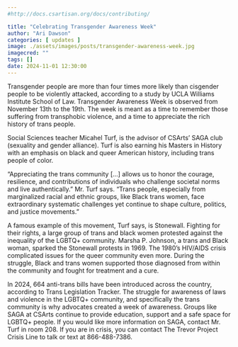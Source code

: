 ```yaml
---
#http://docs.csartisan.org/docs/contributing/

title: "Celebrating Transgender Awareness Week"
author: "Ari Dawson"
categories: [ updates ]
image: ./assets/images/posts/transgender-awareness-week.jpg
imagecred: ""
tags: []
date: 2024-11-01 12:30:00
---
```

Transgender people are more than four times more likely than cisgender people to be violently attacked, according to a study by UCLA Williams Institute School of Law. Transgender Awareness Week is observed from November 13th to the 19th. The week is meant as a time to remember those suffering from transphobic violence, and a time to appreciate the rich history of trans people.

Social Sciences teacher Micahel Turf, is the advisor of CSArts’ SAGA club (sexuality and gender alliance). Turf is also earning his Masters in History with an emphasis on black and queer American history, including trans people of color.  

“Appreciating the trans community [...] allows us to honor the courage, resilience, and contributions of individuals who challenge societal norms and live authentically.” Mr. Turf says. “Trans people, especially from marginalized racial and ethnic groups, like Black trans women, face extraordinary systematic challenges yet continue to shape culture, politics, and justice movements.”
	
A famous example of this movement, Turf says, is Stonewall. Fighting for their rights, a large group of trans and black women protested against the inequality of the LGBTQ+ community. Marsha P. Johnson, a trans and Black woman, sparked the Stonewall protests in 1969. The 1980’s  HIV/AIDS crisis complicated issues for the queer community even more. During the struggle, Black and trans women supported those diagnosed from within the community and fought for treatment and a cure.

In 2024, 664 anti-trans bills have been introduced across the country, according to Trans Legislation Tracker.  The struggle for awareness of laws and violence in the LGBTQ+ community, and specifically the trans community is why advocates created a week of awareness. Groups like SAGA at CSArts continue to provide education, support and a safe space for LGBTQ+ people. If you would like more information on SAGA, contact Mr. Turf in room 208.  If you are in crisis, you can contact The Trevor Project Crisis Line to talk or text at 866-488-7386. 
